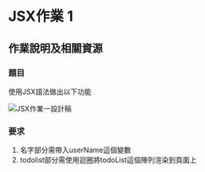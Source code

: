 # JSX作業 1 

## 作業說明及相關資源

### 題目
使用JSX語法做出以下功能

![JSX作業一設計稿](https://www.figma.com/file/aVTB6PLVernS6OQltH5koK/Untitled?node-id=0%3A1&t=gT8cT4sgGo6h5JrB-1)

### 要求
1. 名字部分需帶入userName這個變數
2. todolist部分需使用迴圈將todoList這個陣列渲染到頁面上


